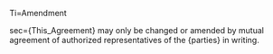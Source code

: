 Ti=Amendment

sec={This_Agreement} may only be changed or amended by mutual agreement of authorized representatives of the {parties} in writing. 

